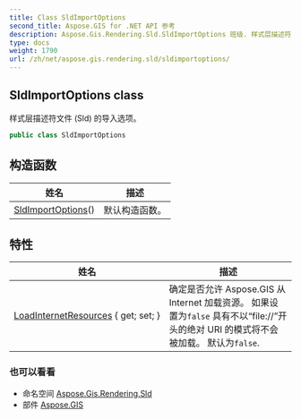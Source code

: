 ```yaml
---
title: Class SldImportOptions
second_title: Aspose.GIS for .NET API 参考
description: Aspose.Gis.Rendering.Sld.SldImportOptions 班级. 样式层描述符文件 Sld 的导入选项
type: docs
weight: 1790
url: /zh/net/aspose.gis.rendering.sld/sldimportoptions/
---
```

## SldImportOptions class

样式层描述符文件 (Sld) 的导入选项。

```csharp
public class SldImportOptions
```

## 构造函数

| 姓名 | 描述 |
| --- | --- |
| [SldImportOptions](sldimportoptions/)() | 默认构造函数。 |

## 特性

| 姓名 | 描述 |
| --- | --- |
| [LoadInternetResources](../../aspose.gis.rendering.sld/sldimportoptions/loadinternetresources/) { get; set; } | 确定是否允许 Aspose.GIS 从 Internet 加载资源。 如果设置为`false` 具有不以“file://”开头的绝对 URI 的模式将不会被加载。 默认为`false`. |

### 也可以看看

* 命名空间 [Aspose.Gis.Rendering.Sld](../../aspose.gis.rendering.sld/)
* 部件 [Aspose.GIS](../../)


